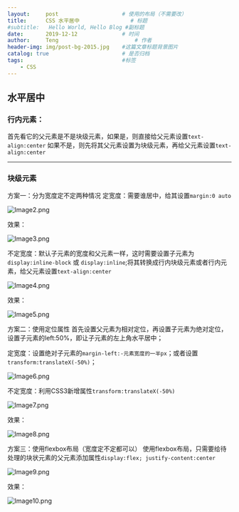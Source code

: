 ```yaml
---
layout:     post   				    # 使用的布局（不需要改）
title:      CSS 水平居中				# 标题 
#subtitle:   Hello World, Hello Blog #副标题
date:       2019-12-12				# 时间
author:     Teng 						# 作者
header-img: img/post-bg-2015.jpg	#这篇文章标题背景图片
catalog: true 						# 是否归档
tags:								#标签
    - CSS
---
```

## 水平居中

### 行内元素：
首先看它的父元素是不是块级元素，如果是，则直接给父元素设置`text-align:center` 如果不是，则先将其父元素设置为块级元素，再给父元素设置`text-align:center`
***
### 块级元素
方案一：分为宽度定不定两种情况
定宽度：需要谁居中，给其设置`margin:0 auto`

![Image2.png](https://i.loli.net/2020/02/22/IovM69bgONmneth.png)

效果：

![Image3.png](https://i.loli.net/2020/02/22/2vSwgWRY9xrVHOl.png)

不定宽度：默认子元素的宽度和父元素一样，这时需要设置子元素为`display:inline-block` 或 `display:inline`;将其转换成行内块级元素或者行内元素，给父元素设置`text-align:center`

![Image4.png](https://i.loli.net/2020/02/22/qOnxtc2yJA8NuHp.png)

效果：

![Image5.png](https://i.loli.net/2020/02/22/VpbWJlxjsErgXyw.png)

方案二：使用定位属性
首先设置父元素为相对定位，再设置子元素为绝对定位，设置子元素的left:50%，即让子元素的左上角水平居中；

定宽度：设置绝对子元素的`margin-left:-元素宽度的一半px`；或者设置`transform:translateX(-50%)`；

![Image6.png](https://i.loli.net/2020/02/22/nqcyFTZ6vG7xatm.png)

不定宽度：利用CSS3新增属性`transform:translateX(-50%)`

![Image7.png](https://i.loli.net/2020/02/22/r7IX8v9tmYdQecs.png)

效果：

![Image8.png](https://i.loli.net/2020/02/22/VEeqDmkrzNYXIjw.png)

方案三：使用flexbox布局（宽度定不定都可以）
使用flexbox布局，只需要给待处理的块状元素的父元素添加属性`display:flex; justify-content:center`

![Image9.png](https://i.loli.net/2020/02/22/o9zIj65kb78pCX2.png)

效果：

![Image10.png](https://i.loli.net/2020/02/22/2og7NlbmsnyicJd.png)
